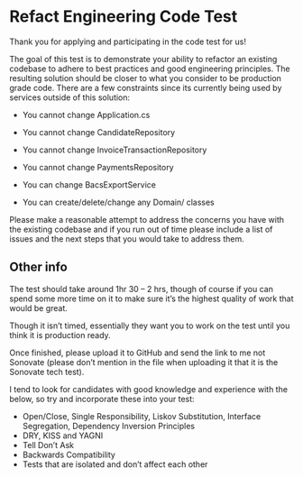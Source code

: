 # Refact Engineering Code Test

Thank you for applying and participating in the code test for us! 

The goal of this test is to demonstrate your ability to refactor an existing codebase to adhere to best practices
and good engineering principles. The resulting solution should be closer to what you consider to be production 
grade code. There are a few constraints since its currently being used by services outside of this solution:

* You cannot change Application.cs
* You cannot change CandidateRepository
* You cannot change InvoiceTransactionRepository
* You cannot change PaymentsRepository

* You can change BacsExportService
* You can create/delete/change any Domain/ classes

Please make a reasonable attempt to address the concerns you have with the existing codebase and if you run
out of time please include a list of issues and the next steps that you would take to address them.

## Other info
The test should take around 1hr 30 – 2 hrs, though of course if you can spend some more time on it to make sure it’s the highest quality of work that would be great.

Though it isn’t timed, essentially they want you to work on the test until you think it is production ready.

Once finished, please upload it to GitHub and send the link to me not Sonovate (please don’t mention in the file when uploading it that it is the Sonovate tech test).

I tend to look for candidates with good knowledge and experience with the below, so try and incorporate these into your test:

- Open/Close, Single Responsibility, Liskov Substitution, Interface Segregation, Dependency Inversion Principles
- DRY, KISS and YAGNI
- Tell Don’t Ask
- Backwards Compatibility
- Tests that are isolated and don’t affect each other
